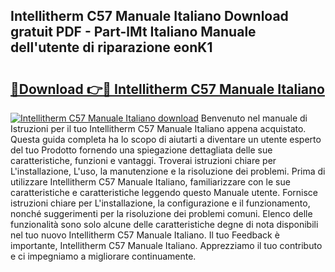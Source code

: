 ## Intellitherm C57 Manuale Italiano Download gratuit PDF - Part-lMt Italiano Manuale dell'utente di riparazione eonK1

# <h2><a href="http://df9rzt.blite.top/?on=Intellitherm+C57+Manuale+Italiano">🔗Download 👉🔴 Intellitherm C57 Manuale Italiano</a></h2>

[![Intellitherm C57 Manuale Italiano download](https://i.imgur.com/lujVjoI.png)](http://df9rzt.blite.top/?on=Intellitherm+C57+Manuale+Italiano)
Benvenuto nel manuale di Istruzioni per il tuo Intellitherm C57 Manuale Italiano appena acquistato. Questa guida completa ha lo scopo di aiutarti a diventare un utente esperto del tuo Prodotto fornendo una spiegazione dettagliata delle sue caratteristiche, funzioni e vantaggi. Troverai istruzioni chiare per L'installazione, L'uso, la manutenzione e la risoluzione dei problemi. Prima di utilizzare Intellitherm C57 Manuale Italiano, familiarizzare con le sue caratteristiche e caratteristiche leggendo questo Manuale utente. Fornisce istruzioni chiare per L'installazione, la configurazione e il funzionamento, nonché suggerimenti per la risoluzione dei problemi comuni. Elenco delle funzionalità sono solo alcune delle caratteristiche degne di nota disponibili nel tuo nuovo Intellitherm C57 Manuale Italiano. Il tuo Feedback è importante, Intellitherm C57 Manuale Italiano. Apprezziamo il tuo contributo e ci impegniamo a migliorare continuamente.
